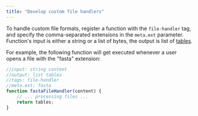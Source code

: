```yaml
---
title: "Develop custom file handlers"
---
```


To handle custom file formats, register a function with the `file-handler` tag, and specify the comma-separated
extensions in the `meta.ext` parameter. Function's input is either a string or a list of bytes, the output is list of
[tables](../../datagrok/table.md).

For example, the following function will get executed whenever a user opens a file with the "fasta"
extension:

```javascript
//input: string content
//output: list tables
//tags: file-handler
//meta.ext: fasta
function fastaFileHandler(content) {
    // ... processing files ...
    return tables;
}
```
